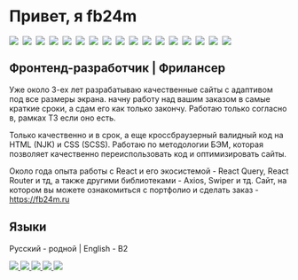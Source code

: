# Привет, я fb24m

<div style="display:flex;gap:8px;flex-wrap:wrap">
<img src="https://img.shields.io/badge/HTML5-e54c21">
<img src="https://img.shields.io/badge/NunJucks-1e9632">
<img src="https://img.shields.io/badge/CSS3-214ce5">
<img src="https://img.shields.io/badge/SCSS-cc6699">
  <img src="https://img.shields.io/badge/WordPress-3858E9">
<img src="https://img.shields.io/badge/Gulp-cf4647">
<img src="https://img.shields.io/badge/JavaScript-f7e018">
<img src="https://img.shields.io/badge/TypeScript-2d79c7">
  <img src="https://img.shields.io/badge/ESLint-4B32C3">
<img src="https://img.shields.io/badge/WebPack-8dd4fa">
<img src="https://img.shields.io/badge/BEM-7ac144">
<img src="https://img.shields.io/badge/React-4fafc9">
<img src="https://img.shields.io/badge/React_Query-f0513c">
<img src="https://img.shields.io/badge/Axios-671ddf">
<img src="https://img.shields.io/badge/Vite-f2a000">
<img src="https://img.shields.io/badge/Next.js-000000">
<img src="https://img.shields.io/badge/Git-f64d27">
</div>


## Фронтенд-разработчик | Фрилансер
Уже около 3-ех лет разрабатываю качественные сайты с адаптивом под все размеры экрана. начну работу над  вашим заказом в самые краткие сроки, а сдам его как только закончу. Работаю только согласно в, рамках ТЗ если оно есть.

Только качественно и в срок, а еще кроссбраузерный валидный код на HTML (NJK) и CSS (SCSS). Работаю по методологии БЭМ, которая позволяет качественно переиспользовать код и оптимизировать сайты.

Около года опыта работы с React и его экосистемой - React Query, React Router и тд, а также другими библиотеками - Axios, Swiper и тд. Сайт, на котором вы можете ознакомиться с портфолио и сделать заказ - https://fb24m.ru

## Языки
Русский - родной | English - B2

<div>
  <a href="https://tenchat.ru/fb24m" target="_blank"> 
    <img src="https://github.com/fb24m/fb24m/assets/103760918/f6d5aac7-1e64-4cd5-ae1d-273e2121114d">
    </a>
  <a href="https://fb24m.ru/" target="_blank"> 
    <img src="https://github.com/fb24m/fb24m/assets/103760918/2810661f-c46c-480f-883d-887880cbf42d">
  </a>
   <a href="https://kwork.ru/user/fb24m" target="_blank"> 
    <img src="https://github.com/fb24m/fb24m/assets/103760918/45d6013d-0616-4e08-81a2-e1ea5aba5843">
  </a>
  <a href="https://t.me/fb24m" target="_blank"> 
    <img src="https://github.com/fb24m/fb24m/assets/103760918/aa6efd93-e426-4820-9abb-fbf810167e9b">
  </a>
  <a href="mailto:hello@fb24m.ru"> 
    <img src="https://github.com/fb24m/fb24m/assets/103760918/cd44e672-302c-4572-8588-85dc835aaca9">
  </a>
</div>
